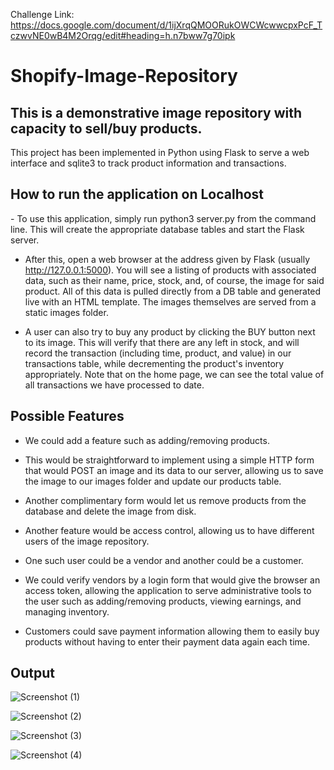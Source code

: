 Challenge Link: https://docs.google.com/document/d/1ijXrqQMOORukOWCWcwwcpxPcF_TczwvNE0wB4M2Orqg/edit#heading=h.n7bww7g70ipk

<h1>Shopify-Image-Repository</h1>
<h2>This is a demonstrative image repository with capacity to sell/buy products.</h2>

This project has been implemented in Python using Flask to serve a web interface and sqlite3 to track product information and transactions.

<h2>How to run the application on Localhost</h2>
- To use this application, simply run python3 server.py from the command line. This will create the appropriate database tables and start the Flask server.

- After this, open a web browser at the address given by Flask (usually http://127.0.0.1:5000). You will see a listing of products with associated data, such as their name, price, stock, and, of course, the image for said product. All of this data is pulled directly from a DB table and generated live with an HTML template. The images themselves are served from a static images folder.

- A user can also try to buy any product by clicking the BUY button next to its image. This will verify that there are any left in stock, and will record the transaction (including time, product, and value) in our transactions table, while decrementing the product's inventory appropriately. Note that on the home page, we can see the total value of all transactions we have processed to date.

<h2>Possible Features</h2>

- We could add a feature such as adding/removing products. 

- This would be straightforward to implement using a simple HTTP form that would POST an image and its data to our server, allowing us to save the image to our images folder and update our products table. 

- Another complimentary form would let us remove products from the database and delete the image from disk.

- Another feature would be access control, allowing us to have different users of the image repository. 

- One such user could be a vendor and another could be a customer. 

- We could verify vendors by a login form that would give the browser an access token, allowing the application to serve administrative tools to the user such as adding/removing products, viewing earnings, and managing inventory. 

- Customers could save payment information allowing them to easily buy products without having to enter their payment data again each time.

<h2>Output</h2>

![Screenshot (1)](https://user-images.githubusercontent.com/50801491/168886133-725621bc-75d1-4ceb-920a-31a6197f6bcd.png)

![Screenshot (2)](https://user-images.githubusercontent.com/50801491/168886159-f4cf9e1b-6a5e-4443-acfd-9bbc13c3676e.png)

![Screenshot (3)](https://user-images.githubusercontent.com/50801491/168886178-7aa28b88-8269-4b3a-8eaa-bd2599a9df9d.png)

![Screenshot (4)](https://user-images.githubusercontent.com/50801491/168886190-0f35c15e-a254-40b3-9df8-22a8a0f2eaf1.png)
